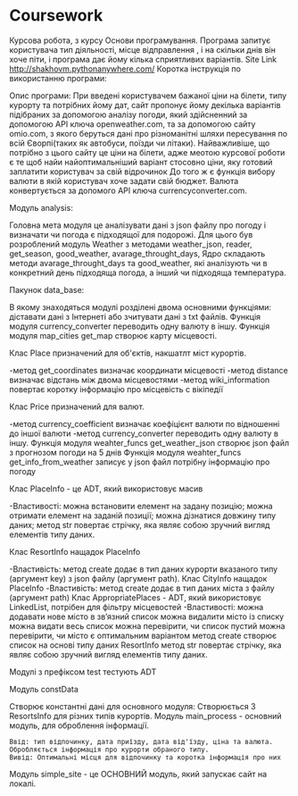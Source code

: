 # Coursework
Курсова робота, з курсу Основи програмування.
Програма запитує користувача тип діяльності, місце відправлення , і на скільки днів він хоче піти, і програма дає йому кілька сприятливих варіантів.
Site Link http://shakhovm.pythonanywhere.com/
Коротка інструкція по використанню програми:

Опис програми:
При введені користувачем бажаної ціни на білети, типу курорту та потрібних йому дат, сайт пропонує йому декілька варіантів підібраних за допомогою аналізу погоди, який здійсненний за допомогою API ключа openweather.com, та за допомогою сайту omio.com, з якого беруться дані про різноманітні шляхи пересування по всій Єворпі(таких як автобуси, поїзди чи літаки). Найважливіше, що потрібно з цього сайту це ціни на білети, адже меoтою курсової роботи є те щоб найи найоптимальніший варіант стосовно ціни, яку готовий заплатити користувач за свій відрочинок До того ж є функція вибору валюти в якій користувач хоче задати свій бюджет. Валюта конвертується за допомого API ключа currencyconverter.com.
  
  Модуль  analysis:
  
  Головна мета модуля це аналізувати дані з json файлу про погоду і визначати
  чи погода є підходящої для подорожі. Для цього був розроблений модуль Weather
  з методами weather_json, reader, get_season, good_weather, avarage_throught_days,
  Ядро складають методи avarage_throught_days та good_weather, які аналізують чи в
  конкретний день підходяща погода, а інший чи підходяща температура.
  
  Пакунок data_base:
  
  В якому знаходяться модулі розділені двома основними функціями: діставати дані з
  Інтернеті або зчитувати дані з txt файлів.
  Функція модуля currency_converter переводить одну валюту в іншу.
  Функція модуля map_cities get_map створює карту місцевості.
  
  Клас Place призначений для об'єктів, накшатлт міст курортів. 
  
   -метод get_coordinates визначає координати місцевості
   -метод distance визначає відстань між двома місцевостями
   -метод wiki_information повертає коротку інформацію про місцевість с вікіпедії
   
  Клас Price призначений для валют.
  
   -метод currency_coefficient визначає коефіцієнт валюти по відношенні до іншої валюти
   -метод currency_converter переводить одну валюту в іншу.
  Функція модуля weahter_funcs get_weather_json створює json файл з прогнозом погоди на 5 днів
  Функція модуля weahter_funcs get_info_from_weather записує у json файл потрібну інформацію про погоду
  
  Клас PlaceInfo - це ADT, який використовує масив
  
   -Властивості:
   можна встановити елемент на задану позицію;
   можна отримати елемент на заданій позиції;
   можна дізнатися довжину типу даних;
   метод str повертає стрічку, яка являє собою зручний вигляд елементів типу даних.
   
  Клас ResortInfo нащадок PlaceInfo
 
   -Властивість:
   метод create додає в тип даних курорти вказаного типу (аргумент key) з json файлу (аргумент path).
  Клас CityInfo нащадок PlaceInfo
   -Властивість:
   метод create додає в тип даних міста з файлу (аргумент path)
  Клас AppropriatePlaces - ADT, який використовує LinkedList, потрібен для фільтру місцевостей
   -Властивості:
    можна додавати нове місто в зв’язний список
    можна видалити місто із списку
    можна видати весь список
    можна перевірити, чи список пустий
    можна перевірити, чи місто є оптимальним варіантом
    метод create створює список на основі типу даних ResortInfo
    метод str повертає стрічку, яка являє собою зручний вигляд елементів типу даних.
    
  Модулі з префіксом test тестують ADT
  
  Модуль constData
  
   Створює константні дані для основного модуля: Створюється 3 ResortsInfo для різних типів курортів.
  Модуль main_process - основний модуль, для оброблення інформації.

    Ввід: тип відпочинку, дата приїзду, дата від'їзду, ціна та валюта.
    Обробляється інформація про курорти обраного типу.
    Вивід: Оптимальні місця для відпочинку та коротка інформація про них
    
  
  Модуль simple_site - це ОСНОВНИЙ модуль, який запускає сайт на локалі. 

